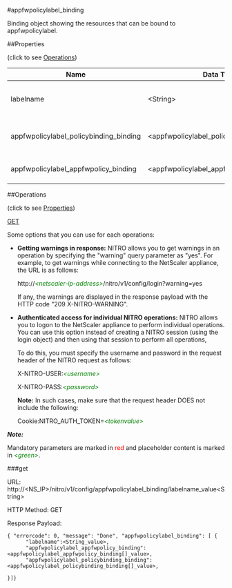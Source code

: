 #appfwpolicylabel_binding

Binding object showing the resources that can be bound to appfwpolicylabel.


##Properties 
<span>(click to see [Operations](#operations))</span>


<table><thead><tr><th>Name</th><th> Data Type</th><th> Permissions</th><th>Description</th></tr></thead><tbody><tr><td>labelname</td><td>&lt;String></td><td>Read-write</td><td>Name of the application firewall policy label.</td><tr><tr><td>appfwpolicylabel_policybinding_binding</td><td>&lt;appfwpolicylabel_policybinding_binding[]></td><td>Read-only</td><td>policybinding that can be bound to appfwpolicylabel.</td><tr><tr><td>appfwpolicylabel_appfwpolicy_binding</td><td>&lt;appfwpolicylabel_appfwpolicy_binding[]></td><td>Read-only</td><td>appfwpolicy that can be bound to appfwpolicylabel.</td><tr></tbody></table>
##Operations 
<span>(click to see [Properties](#properties))</span>


[GET](#get)


Some options that you can use for each operations:
<ul><li><p><b>Getting warnings in response:</b> NITRO allows you to get warnings in an operation by specifying the "warning" query parameter as "yes". For example, to get warnings while connecting to the NetScaler appliance, the URL is as follows:</p><p>http://<span style="color:green;font-style:italic;">&lt;netscaler-ip-address&gt;</span>/nitro/v1/config/login?warning=yes</p><p>If any, the warnings are displayed in the response payload with the HTTP code "209 X-NITRO-WARNING".</p></li><li><p><b>Authenticated access for individual NITRO operations:</b> NITRO allows you to logon to the NetScaler appliance to perform individual operations. You can use this option instead of creating a NITRO session (using the login object) and then using that session to perform all operations,</p><p>To do this, you must specify the username and password in the request header of the NITRO request as follows:</p><p>X-NITRO-USER:<span style="color:green;font-style:italic;">&lt;username&gt;</span></p><p>X-NITRO-PASS:<span style="color:green;font-style:italic;">&lt;password&gt;</span></p><p><b>Note:</b> In such cases, make sure that the request header DOES not include the following:</p><p>Cookie:NITRO_AUTH_TOKEN=<span style="color:green;font-style:italic;">&lt;tokenvalue&gt;</span></p></li></ul>



***Note:*** 
Mandatory parameters are marked in <span style="color:#FF0000;">red</span> and placeholder content is marked in <span style="color:green;font-style:italic">&lt;green&gt;</span>.

###get



URL: http://&lt;NS_IP&gt;/nitro/v1/config/appfwpolicylabel_binding/labelname_value&lt;String&gt;
HTTP Method: GET
Response Payload: ```{ "errorcode": 0, "message": "Done", "appfwpolicylabel_binding": [ {      "labelname":<String_value>,      "appfwpolicylabel_appfwpolicy_binding":<appfwpolicylabel_appfwpolicy_binding[]_value>,      "appfwpolicylabel_policybinding_binding":<appfwpolicylabel_policybinding_binding[]_value>,}]}```



